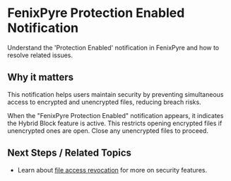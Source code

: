 # FenixPyre Protection Enabled Notification

Understand the 'Protection Enabled' notification in FenixPyre and how to resolve related issues.


## Why it matters
This notification helps users maintain security by preventing simultaneous access to encrypted and unencrypted files, reducing breach risks.

When the "FenixPyre Protection Enabled" notification appears, it indicates the Hybrid Block feature is active. This restricts opening encrypted files if unencrypted ones are open. Close any unencrypted files to proceed.

<!-- IMG: ./media/05-user-guide/protection-notification.png | Alt: Protection enabled notification screenshot -->

## Next Steps / Related Topics
- Learn about [file access revocation](/05-user-guide/file-access-revoked) for more on security features.